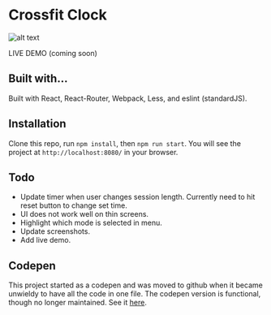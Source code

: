 # Crossfit Clock

![alt text](http://g.recordit.co/orOBcsCLYW.gif "Tabata")

LIVE DEMO (coming soon)

## Built with...

Built with React, React-Router, Webpack, Less, and eslint (standardJS).

## Installation

Clone this repo, run `npm install`, then `npm run start`. You will see the project at `http://localhost:8080/` in your browser.

## Todo

- Update timer when user changes session length. Currently need to hit reset button to change set time.
- UI does not work well on thin screens.
- Highlight which mode is selected in menu.
- Update screenshots.
- Add live demo.

## Codepen

This project started as a codepen and was moved to github when it became unwieldy to have all the code in one file. The codepen version is functional, though no longer maintained. See it [here](http://codepen.io/qualitydixon/pen/wMNqXq).
